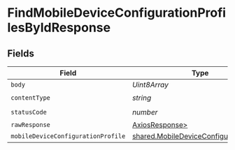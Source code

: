 # FindMobileDeviceConfigurationProfilesByIdResponse


## Fields

| Field                                                                                              | Type                                                                                               | Required                                                                                           | Description                                                                                        |
| -------------------------------------------------------------------------------------------------- | -------------------------------------------------------------------------------------------------- | -------------------------------------------------------------------------------------------------- | -------------------------------------------------------------------------------------------------- |
| `body`                                                                                             | *Uint8Array*                                                                                       | :heavy_minus_sign:                                                                                 | N/A                                                                                                |
| `contentType`                                                                                      | *string*                                                                                           | :heavy_check_mark:                                                                                 | N/A                                                                                                |
| `statusCode`                                                                                       | *number*                                                                                           | :heavy_check_mark:                                                                                 | N/A                                                                                                |
| `rawResponse`                                                                                      | [AxiosResponse>](https://axios-http.com/docs/res_schema)                                           | :heavy_minus_sign:                                                                                 | N/A                                                                                                |
| `mobileDeviceConfigurationProfile`                                                                 | [shared.MobileDeviceConfigurationProfile](../../models/shared/mobiledeviceconfigurationprofile.md) | :heavy_minus_sign:                                                                                 | OK                                                                                                 |
